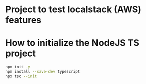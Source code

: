 # Project to test localstack (AWS) features 


# How to initialize the NodeJS TS project

```bash
npm init -y
npm install --save-dev typescript
npx tsc --init
```